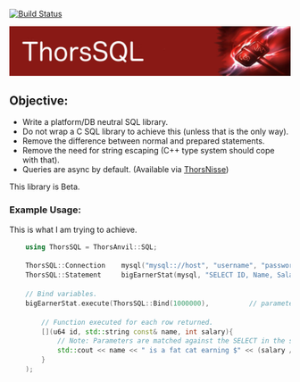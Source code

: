 [![Build Status](https://travis-ci.org/Loki-Astari/ThorsSQL.svg?branch=master)](https://travis-ci.org/Loki-Astari/ThorsSQL)

![ThorStream](../img/stream.jpg)

## Objective:

* Write a platform/DB neutral SQL library.
* Do not wrap a C SQL library to achieve this (unless that is the only way).
* Remove the difference between normal and prepared statements.
* Remove the need for string escaping (C++ type system should cope with that).
* Queries are async by default. (Available via [ThorsNisse](https://github.com/Loki-Astari/ThorsNisse))

This library is Beta.


### Example Usage:

This is what I am trying to achieve.

````c++
    using ThorsSQL = ThorsAnvil::SQL;

    ThorsSQL::Connection    mysql("mysql:://host", "username", "password");
    ThorsSQL::Statement     bigEarnerStat(mysql, "SELECT ID, Name, Salary FROM Employee WHERE Salary > ?");

    // Bind variables.
    bigEarnerStat.execute(ThorsSQL::Bind(1000000),          // parameter bound to ? in statement.

        // Function executed for each row returned.
        [](u64 id, std::string const& name, int salary){
            // Note: Parameters are matched against the SELECT in the statement.
            std::cout << name << " is a fat cat earning $" << (salary / 100) << "." << (salary % 100) << "\n";
        }
    );
````

